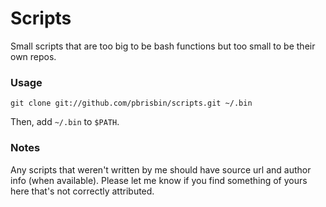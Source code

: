 # Scripts

Small scripts that are too big to be bash functions but too small to be 
their own repos.

### Usage

    git clone git://github.com/pbrisbin/scripts.git ~/.bin

Then, add `~/.bin` to `$PATH`.

### Notes

Any scripts that weren't written by me should have source url and author 
info (when available). Please let me know if you find something of yours 
here that's not correctly attributed.
